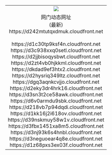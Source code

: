 ﻿<table>
  <tr></tr>
  <tr><td colspan=2 align=center><img src="https://d242mtutqxdmuk.cloudfront.net/Up/oGate.jpg" /></td></tr>
  <tr><td colspan=2 align=center>网门动态网址<br/>(最新)
<br>https://d242mtutqxdmuk.cloudfront.net
<br/>
<br>https://d1c30tp9ksf4n.cloudfront.net
<br>https://d3c938xxq0setl.cloudfront.net
<br>https://d2jjbisoqysbwt.cloudfront.net
<br>https://d2zt4vb0hjkkml.cloudfront.net
<br>https://dkdad9ef3htx2.cloudfront.net
<br>https://d2hysriq349ltz.cloudfront.net
<br>https://dgq3aqnkcvjjo.cloudfront.net
<br>https://d2eky3dr4hrk16.cloudfront.net
<br>https://d3sn3t2ce58awk.cloudfront.net
<br>https://d6v0armdu9sbk.cloudfront.net
<br>https://d218vb7p94dqdi.cloudfront.net
<br>https://d1kk16j2i618ov.cloudfront.net
<br>https://d39nskmuy58w1v.cloudfront.net
<br>https://d3fbx1451xa8m5.cloudfront.net
<br>https://d3nj93k6s4hnbl.cloudfront.net
<br>https://d3neguoear4q8e.cloudfront.net
<br>https://d1z68pxs3ex03f.cloudfront.net
    </td>
  </tr>
</table>

